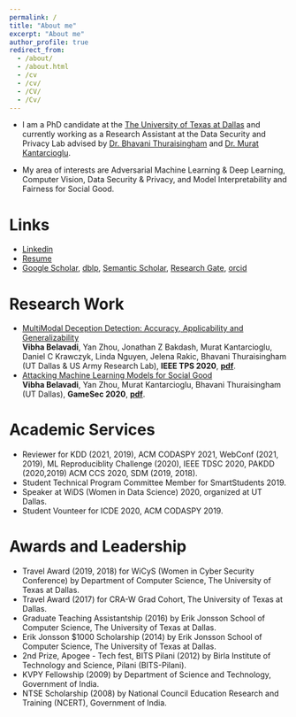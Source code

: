 ```yaml
---
permalink: /
title: "About me"
excerpt: "About me"
author_profile: true
redirect_from: 
  - /about/
  - /about.html
  - /cv
  - /cv/
  - /CV/
  - /Cv/
---
```



- I am a PhD candidate at the [The University of Texas at Dallas](https://www.utdallas.edu) and currently working as a Research Assistant at the Data Security and Privacy Lab advised by [Dr. Bhavani Thuraisingham](https://www.utdallas.edu/~bhavani.thuraisingham/) and [Dr. Murat Kantarcioglu](https://www.utdallas.edu/~muratk/). 

- My area of interests are Adversarial Machine Learning & Deep Learning, Computer Vision, Data Security & Privacy, and Model Interpretability and Fairness for Social Good.

Links
======
- [Linkedin](https://www.linkedin.com/in/vibhabelavadi)
- [Resume](https://vibhabelavadi.github.io/files/VibhaBelavadiResume.pdf)
- [Google Scholar](https://scholar.google.com/citations?user=6BAyYuwAAAAJ&hl=en), [dblp](https://dblp.uni-trier.de/pid/282/0068.html), [Semantic Scholar](https://www.semanticscholar.org/author/Vibha-Belavadi/2045079863), [Research Gate](https://www.researchgate.net/profile/Vibha_Belavadi), [orcid](https://orcid.org/0000-0002-1244-7702)

Research Work
======
-	[MultiModal Deception Detection: Accuracy, Applicability and Generalizability](https://ieeexplore.ieee.org/abstract/document/9325368)<br/>
  <b>Vibha Belavadi</b>, Yan Zhou, Jonathan Z Bakdash, Murat Kantarcioglu, Daniel C Krawczyk, Linda Nguyen, Jelena Rakic, Bhavani Thuraisingham (UT Dallas & US Army Research Lab), <b>IEEE TPS 2020</b>, <b>[pdf](https://vibhabelavadi.github.io/files/IEEE_TPS_vision_2020.pdf)</b>.
-	[Attacking Machine Learning Models for Social Good](https://link.springer.com/chapter/10.1007/978-3-030-64793-3_25)<br/>
  **Vibha Belavadi**, Yan Zhou, Murat Kantarcioglu, Bhavani Thuraisingham (UT Dallas), <b>GameSec 2020</b>, <b>[pdf](https://vibhabelavadi.github.io/files/GameSec_2020_Paper.pdf)</b>.

Academic Services
======
-	Reviewer for KDD (2021, 2019), ACM CODASPY 2021, WebConf (2021, 2019), ML Reproduciblity Challenge (2020), IEEE TDSC 2020, PAKDD (2020,2019) ACM CCS 2020, SDM (2019, 2018).
- Student Technical Program Committee Member for SmartStudents 2019.
- Speaker at WiDS (Women in Data Science) 2020, organized at UT Dallas.
- Student Vounteer for ICDE 2020, ACM CODASPY 2019.


Awards and Leadership
======
- Travel Award (2019, 2018) for WiCyS (Women in Cyber Security Conference) by Department of Computer Science, The University of Texas at Dallas.
- Travel Award (2017) for CRA-W Grad Cohort, The University of Texas at Dallas.
- Graduate Teaching Assistantship (2016) by Erik Jonsson School of Computer Science, The University of Texas at Dallas.
- Erik Jonsson $1000 Scholarship (2014) by Erik Jonsson School of Computer Science, The University of Texas at Dallas.
- 2nd Prize, Apogee - Tech fest, BITS Pilani (2012) by Birla Institute of Technology and Science, Pilani (BITS-Pilani).
- KVPY Fellowship (2009) by Department of Science and Technology, Government of India.
- NTSE Scholarship (2008) by National Council Education Research and Training (NCERT), Government of India.

